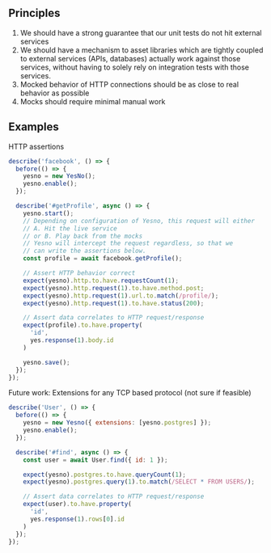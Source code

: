 ## Principles

1. We should have a strong guarantee that our unit tests do not hit external services
2. We should have a mechanism to asset libraries which are tightly coupled to external services (APIs, databases) actually work against those services, without having to solely rely on integration tests with those services.
3. Mocked behavior of HTTP connections should be as close to real behavior as possible
4. Mocks should require minimal manual work

## Examples

HTTP assertions

```javascript
describe('facebook', () => {
  before(() => {
    yesno = new YesNo();
    yesno.enable();
  });

  describe('#getProfile', async () => {
    yesno.start();
    // Depending on configuration of Yesno, this request will either
    // A. Hit the live service
    // or B. Play back from the mocks
    // Yesno will intercept the request regardless, so that we
    // can write the assertions below.
    const profile = await facebook.getProfile();

    // Assert HTTP behavior correct
    expect(yesno).http.to.have.requestCount(1);
    expect(yesno).http.request(1).to.have.method.post;
    expect(yesno).http.request(1).url.to.match(/profile/);
    expect(yesno).http.request(1).to.have.status(200);

    // Assert data correlates to HTTP request/response
    expect(profile).to.have.property(
      'id', 
      yes.response(1).body.id
    )

    yesno.save();
  });
});
```

Future work: Extensions for any TCP based protocol (not sure if feasible)
```javascript
describe('User', () => {
  before(() => {
    yesno = new Yesno({ extensions: [yesno.postgres] });
    yesno.enable();
  });

  describe('#find', async () => {
    const user = await User.find({ id: 1 });

    expect(yesno).postgres.to.have.queryCount(1);
    expect(yesno).postgres.query(1).to.match(/SELECT * FROM USERS/);

    // Assert data correlates to HTTP request/response
    expect(user).to.have.property(
      'id', 
      yes.response(1).rows[0].id
    )
  });
});
```